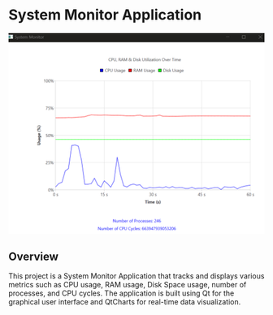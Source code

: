 # System Monitor Application

![System Monitor Image](gui.png)

## Overview

This project is a System Monitor Application that tracks and displays various metrics such as CPU usage, RAM usage, Disk Space usage, number of processes, and CPU cycles. The application is built using Qt for the graphical user interface and QtCharts for real-time data visualization.
